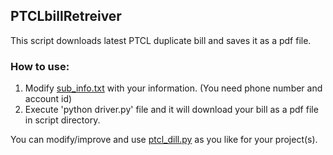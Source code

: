 ## PTCLbillRetreiver

This script downloads latest PTCL duplicate bill and saves it as a pdf file.

### How to use:
  1. Modify [sub_info.txt](sub_info.txt) with your information. (You need phone number and account id)
  2. Execute 'python driver.py' file and it will download your bill as a pdf file in script directory.
  
You can modify/improve and use [ptcl_dill.py](ptcl_dill.py) as you like for your project(s).
